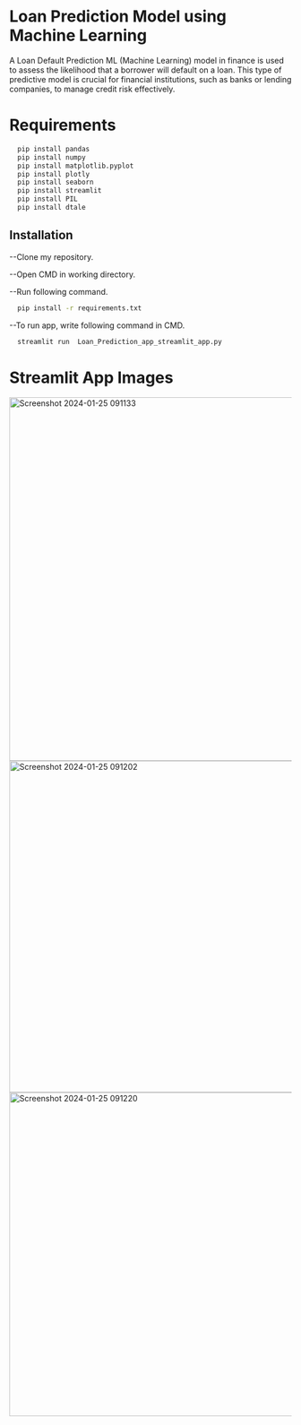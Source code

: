 # Loan Prediction Model using Machine Learning

A Loan Default Prediction ML (Machine Learning) model in finance is used to assess the likelihood that a borrower will default on a loan. This type of predictive model is crucial for financial institutions, such as banks or lending companies, to manage credit risk effectively. 

# Requirements
```bash
  pip install pandas
  pip install numpy
  pip install matplotlib.pyplot
  pip install plotly
  pip install seaborn
  pip install streamlit
  pip install PIL
  pip install dtale
```

## Installation

--Clone my repository.

--Open CMD in working directory.

--Run following command.



```bash
  pip install -r requirements.txt

```

--To run app, write following command in CMD.

```bash
  streamlit run  Loan_Prediction_app_streamlit_app.py
```

# Streamlit App Images


<img width="649" alt="Screenshot 2024-01-25 091133" src="https://github.com/sanjayravichander/Loan-Default-Prediction-Analysis/assets/86998084/4dbb0275-1efb-4328-848c-3b09f852de54">


<img width="592" alt="Screenshot 2024-01-25 091202" src="https://github.com/sanjayravichander/Loan-Default-Prediction-Analysis/assets/86998084/b618f316-ab36-4c5f-b268-0e373f6fd77a">


<img width="578" alt="Screenshot 2024-01-25 091220" src="https://github.com/sanjayravichander/Loan-Default-Prediction-Analysis/assets/86998084/79e49a5e-7162-454b-b578-1b8e7312e3ff">
